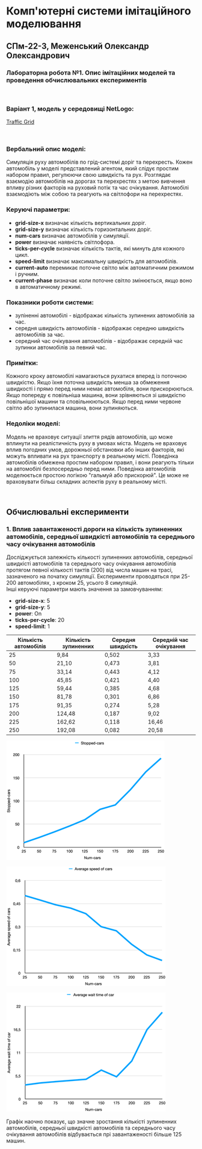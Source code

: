 # Комп'ютерні системи імітаційного моделювання
## СПм-22-3, Меженський Олександр Олександрович
### Лабораторна робота №**1**. Опис імітаційних моделей та проведення обчислювальних експериментів

<br>

### Варіант 1, модель у середовищі NetLogo:
[Traffic Grid](https://www.netlogoweb.org/launch#http://www.netlogoweb.org/assets/modelslib/Sample%20Models/Social%20Science/Traffic%20Grid.nlogo)

<br>

### Вербальний опис моделі:
Симуляція руху автомобілів по грід-системі доріг та перехресть. Кожен автомобіль у моделі представлений агентом, який слідує простим набором правил, регулюючи свою швидкість та рух. Розглядає взаємодію автомобілів на дорогах та перехрестях з метою вивчення впливу різних факторів на руховий потік та час очікування. Автомобілі взаємодіють між собою та реагують на світлофори на перехрестях.

### Керуючі параметри:
- **grid-size-x** визначає кількість вертикальних доріг.
- **grid-size-y** визначає кількість горизонтальних доріг.
- **num-cars** визначає автомобілів у симуляції.
- **power** визначає наявність світлофора.
- **ticks-per-cycle** визначає кількість тактів, які минуть для кожного цикл.
- **speed-limit** визначає максимальну швидкість для автомобілів.
- **current-auto** перемикає поточне світло між автоматичним режимом і ручним.
- **current-phase** визначає коли поточне світло змінюється, якщо воно в автоматичному режимі.

### Показники роботи системи:
- зупіненні автомобілі - відображає кількість зупинених автомобілів за час.
- середня швидкість автомобілів - відображає середню швидкість автомобілів за час.
- середний час очікування автомобілів - відображає середній час зупинки автомобілів за певний час.

### Примітки:
Кожного кроку автомобілі намагаються рухатися вперед із поточною швидкістю. Якщо їхня поточна швидкість менша за обмеження швидкості і прямо перед ними немає автомобіля, вони прискорюються. Якщо попереду є повільніша машина, вони зрівняються зі швидкістю повільнішої машини та сповільнюються. Якщо перед ними червоне світло або зупинилася машина, вони зупиняються.

### Недоліки моделі:
Модель не враховує ситуації злиття рядів автомобілів, що може вплинути на реалістичність руху в умовах міста. Модель не враховує вплив погодних умов, дорожньої обстановки або інших факторів, які можуть впливати на рух транспорту в реальному місті. Поведінка автомобілів обмежена простим набором правил, і вони реагують тільки на автомобілі безпосередньо перед ними. Поведінка автомобілів моделюється простою логікою "гальмуй або прискорюй". Це може не враховувати більш складних аспектів руху в реальному місті.

<br>

## Обчислювальні експерименти
### 1. Вплив завантаженості дороги на кількість зупиненних автомобілів, середньої швидкісті автомобілів та середнього часу очікування автомобілів
Досліджується залежність кількості зупиненних автомобілів, середньої швидкісті автомобілів та середнього часу очікування автомобілів протягом певної кількості тактів (200) від числа машин на трасі, зазначеного на початку симуляції.
Експерименти проводяться при 25-200 автомобілях, з кроком 25, усього 8 симуляцій.  
Інші керуючі параметри мають значення за замовчуванням:
- **grid-size-x**: 5
- **grid-size-y**: 5
- **power**: On
- **ticks-per-cycle**: 20
- **speed-limit**: 1

<table>
<thead>
<tr><th>Кількість автомобілів</th><th>Кількість зупиненних</th><th>Середня швидкість</th><th>Середній час очікування</th></tr>
</thead>
<tbody>
<tr><td>25</td><td>9,84</td><td>0,502</td><td>3,33</td></tr>
<tr><td>50</td><td>21,10</td><td>0,473</td><td>3,81</td></tr>
<tr><td>75</td><td>33,14</td><td>0,443</td><td>4,12</td></tr>
<tr><td>100</td><td>45,85</td><td>0,421</td><td>4,40</td></tr>
<tr><td>125</td><td>59,44</td><td>0,385</td><td>4,68</td></tr>
<tr><td>150</td><td>81,78</td><td>0,301</td><td>6,86</td></tr>
<tr><td>175</td><td>91,35</td><td>0,274</td><td>5,28</td></tr>
<tr><td>200</td><td>124,48</td><td>0,187</td><td>9,02</td></tr>
<tr><td>225</td><td>162,62</td><td>0,118</td><td>16,46</td></tr>
<tr><td>250</td><td>192,08</td><td>0,082</td><td>20,58</td></tr>
</tbody>
</table>

![Залежність кількість зупиненних автомобілів від завантаженості траси](stopped-cars.png)

![Залежність кількість зупиненних автомобілів від завантаженості траси](average-speed-of-cars.png)

![Залежність кількість зупиненних автомобілів від завантаженості траси](average-wait-time-of-cars.png)

Графік наочно показує, що значне зростання кількісті зупиненних автомобілів, середньої швидкісті автомобілів та середнього часу очікування автомобілів відбувається прі завантаженості більше 125 машин.
